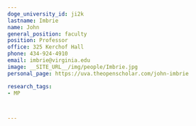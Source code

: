 ```yaml
---
doge_university_id: ji2k
lastname: Imbrie
name: John
general_position: faculty
position: Professor
office: 325 Kerchof Hall
phone: 434-924-4910
email: imbrie@virginia.edu
image: __SITE_URL__/img/people/Imbrie.jpg
personal_page: https://uva.theopenscholar.com/john-imbrie

research_tags:
- MP



---
```

